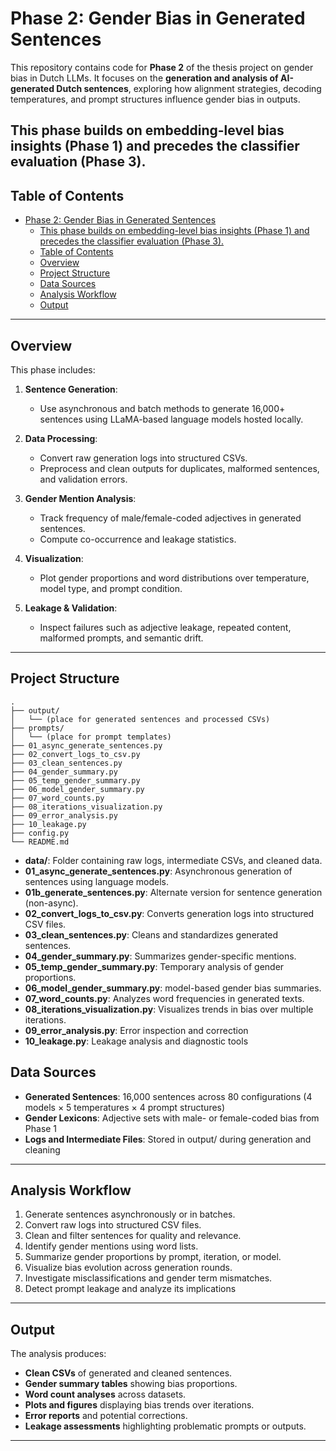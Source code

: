 # Phase 2: Gender Bias in Generated Sentences

This repository contains code for **Phase 2** of the thesis project on gender bias in Dutch LLMs. It focuses on the **generation and analysis of AI-generated Dutch sentences**, exploring how alignment strategies, decoding temperatures, and prompt structures influence gender bias in outputs.

This phase builds on embedding-level bias insights (Phase 1) and precedes the classifier evaluation (Phase 3).
---

## Table of Contents

- [Phase 2: Gender Bias in Generated Sentences](#phase-2-gender-bias-in-generated-sentences)
  - [This phase builds on embedding-level bias insights (Phase 1) and precedes the classifier evaluation (Phase 3).](#this-phase-builds-on-embedding-level-bias-insights-phase-1-and-precedes-the-classifier-evaluation-phase-3)
  - [Table of Contents](#table-of-contents)
  - [Overview](#overview)
  - [Project Structure](#project-structure)
  - [Data Sources](#data-sources)
  - [Analysis Workflow](#analysis-workflow)
  - [Output](#output)

---

## Overview

This phase includes:

1. **Sentence Generation**:
   - Use asynchronous and batch methods to generate 16,000+ sentences using LLaMA-based language models hosted locally.

2. **Data Processing**:
   - Convert raw generation logs into structured CSVs.
   - Preprocess and clean outputs for duplicates, malformed sentences, and validation errors.

3. **Gender Mention Analysis**:
   - Track frequency of male/female-coded adjectives in generated sentences.
   - Compute co-occurrence and leakage statistics.

4. **Visualization**:
   - Plot gender proportions and word distributions over temperature, model type, and prompt condition.

5. **Leakage & Validation**:
   - Inspect failures such as adjective leakage, repeated content, malformed prompts, and semantic drift.

---


## Project Structure

```
.
├── output/
│   └── (place for generated sentences and processed CSVs)
├── prompts/
│   └── (place for prompt templates)
├── 01_async_generate_sentences.py
├── 02_convert_logs_to_csv.py
├── 03_clean_sentences.py
├── 04_gender_summary.py
├── 05_temp_gender_summary.py
├── 06_model_gender_summary.py
├── 07_word_counts.py
├── 08_iterations_visualization.py 
├── 09_error_analysis.py 
├── 10_leakage.py
├── config.py
└── README.md 
```

- **data/**: Folder containing raw logs, intermediate CSVs, and cleaned data.
- **01_async_generate_sentences.py**: Asynchronous generation of sentences using language models.
- **01b_generate_sentences.py**: Alternate version for sentence generation (non-async).
- **02_convert_logs_to_csv.py**: Converts generation logs into structured CSV files.
- **03_clean_sentences.py**: Cleans and standardizes generated sentences.
- **04_gender_summary.py**: Summarizes gender-specific mentions.
- **05_temp_gender_summary.py**: Temporary analysis of gender proportions.
- **06_model_gender_summary.py**: model-based gender bias summaries.
- **07_word_counts.py**: Analyzes word frequencies in generated texts.
- **08_iterations_visualization.py**: Visualizes trends in bias over multiple iterations.
- **09_error_analysis.py**: Error inspection and correction
- **10_leakage.py**: Leakage analysis and diagnostic tools



## Data Sources

- **Generated Sentences**: 16,000 sentences across 80 configurations (4 models × 5 temperatures × 4 prompt structures)
- **Gender Lexicons**: Adjective sets with male- or female-coded bias from Phase 1
- **Logs and Intermediate Files**: Stored in output/ during generation and cleaning
---

## Analysis Workflow

1. Generate sentences asynchronously or in batches.
2. Convert raw logs into structured CSV files.
3. Clean and filter sentences for quality and relevance.
4. Identify gender mentions using word lists.
5. Summarize gender proportions by prompt, iteration, or model.
6. Visualize bias evolution across generation rounds.
7. Investigate misclassifications and gender term mismatches.
8. Detect prompt leakage and analyze its implications

---

## Output

The analysis produces:

- **Clean CSVs** of generated and cleaned sentences.
- **Gender summary tables** showing bias proportions.
- **Word count analyses** across datasets.
- **Plots and figures** displaying bias trends over iterations.
- **Error reports** and potential corrections.
- **Leakage assessments** highlighting problematic prompts or outputs.

---

